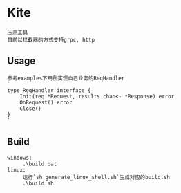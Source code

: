 Kite
========
    压测工具
    目前以拦截器的方式支持grpc, http

Usage
-----
    参考examples下用例实现自己业务的ReqHandler
    `
    type ReqHandler interface {
    	Init(req *Request, results chan<- *Response) error
    	OnRequest() error
    	Close()
    }
    `
Build
-----
    windows:
         .\build.bat
    linux:
         运行`sh generate_linux_shell.sh`生成对应的build.sh
         .\build.sh